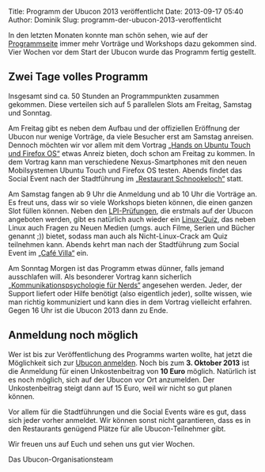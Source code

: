 Title: Programm der Ubucon 2013 veröffentlicht
Date: 2013-09-17 05:40
Author: Dominik
Slug: programm-der-ubucon-2013-veroffentlicht

In den letzten Monaten konnte man schön sehen, wie auf der
[Programmseite](/2013/programm) immer mehr Vorträge und Workshops dazu
gekommen sind. Vier Wochen vor dem Start der Ubucon wurde das Programm
fertig gestellt.


Zwei Tage volles Programm
-------------------------


Insgesamt sind ca. 50 Stunden an Programmpunkten zusammen gekommen.
Diese verteilen sich auf 5 parallelen Slots am Freitag, Samstag und
Sonntag.


Am Freitag gibt es neben dem Aufbau und der offiziellen Eröffnung der
Ubucon nur wenige Vorträge, da viele Besucher erst am Samstag anreisen.
Dennoch möchten wir vor allem mit dem Vortrag [„Hands on Ubuntu Touch
und Firefox OS“](/2013/programm#ubuntu_touch_handson) etwas Anreiz
bieten, doch schon am Freitag zu kommen. In dem Vortrag kann man
verschiedene Nexus-Smartphones mit den neuen Mobilsystemen Ubuntu Touch
und Firefox OS testen. Abends findet das Social Event nach der
Stadtführung im [„Restaurant Schnookeloch“](http://schnookeloch.de/)
statt.


Am Samstag fangen ab 9 Uhr die Anmeldung und ab 10 Uhr die Vorträge an.
Es freut uns, dass wir so viele Workshops bieten können, die einen
ganzen Slot füllen können. Neben den
[LPI-Prüfungen](/2013/programm-lpi), die erstmals auf der Ubucon
angeboten werden, gibt es natürlich auch wieder ein
[Linux-Quiz](/2013/programm#linux-quiz), das neben Linux auch Fragen zu
Neuen Medien (umgs. auch Filme, Serien und Bücher genannt ;)) bietet,
sodass man auch als Nicht-Linux-Crack am Quiz teilnehmen kann. Abends
kehrt man nach der Stadtführung zum Social Event im [„Café
Villa“](http://cafevilla.de) ein.


Am Sonntag Morgen ist das Programm etwas dünner, falls jemand
ausschlafen will. Als besonderer Vortrag kann sicherlich
[„Kommunikationspsychologie für Nerds“](/2013/programm#kommunikation)
angesehen werden. Jeder, der Support liefert oder Hilfe benötigt (also
eigentlich jeder), sollte wissen, wie man richtig kommuniziert und kann
dies in dem Vortrag vielleicht erfahren. Gegen 16 Uhr ist die Ubucon
2013 dann zu Ende.


Anmeldung noch möglich
----------------------


Wer ist bis zur Veröffentlichung des Programms warten wollte, hat jetzt
die Möglichkeit sich zur [Ubucon anmelden](/2013/anmeldung). Noch bis
zum **3. Oktober 2013** ist die Anmeldung für einen Unkostenbeitrag von
**10 Euro** möglich. Natürlich ist es noch möglich, sich auf der Ubucon
vor Ort anzumelden. Der Unkostenbeitrag steigt dann auf 15 Euro, weil
wir nicht so gut planen können.


Vor allem für die Stadtführungen und die Social Events wäre es gut, dass
sich jeder vorher anmeldet. Wir können sonst nicht garantieren, dass es
in den Restaurants genügend Plätze für alle Ubucon-Teilnehmer gibt.


Wir freuen uns auf Euch und sehen uns gut vier Wochen.  

Das Ubucon-Organisationsteam



